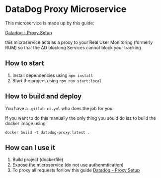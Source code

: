 # DataDog Proxy Microservice

This microservice is made up by this guide:

[Datadog - Proxy Setup](https://docs.datadoghq.com/real_user_monitoring/guide/proxy-rum-data/?tab=npm#proxy-setup)

this microservice acts as a proxy to your Real User Monitoring (formerly RUM) so that the AD blocking Services cannot block your tracking

## How to start
1. Install dependencies using `npm install`
1. Start the project using `npm run start:local`


## How to build and deploy
You have a `.gitlab-ci.yml` who does the job for you.

If you want to do this manually the only thing you sould do isz to build the docker image using

`docker build -t datadog-proxy:latest .`

## How can I use it

1. Build project (dockerfile)
1. Expose the microservice (do not use authenmtication)
1. To proxy all requests forllow this guide [Datadog - Proxy Setup](https://docs.datadoghq.com/real_user_monitoring/guide/proxy-rum-data/?tab=npm#proxy-setup) 
